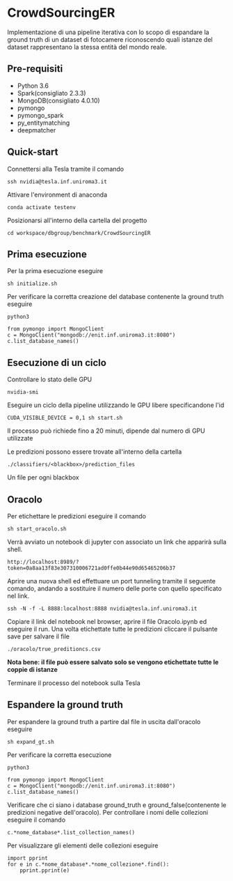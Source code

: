 # CrowdSourcingER

Implementazione di una pipeline iterativa con lo scopo di espandare la ground truth di un dataset di fotocamere
riconoscendo quali istanze del dataset rappresentano la stessa entità del mondo reale.

## Pre-requisiti

- Python 3.6
- Spark(consigliato 2.3.3)
- MongoDB(consigliato 4.0.10)
- pymongo
- pymongo_spark
- py_entitymatching
- deepmatcher

## Quick-start

Connettersi alla Tesla tramite il comando
```
ssh nvidia@tesla.inf.uniroma3.it
```
Attivare l'environment di anaconda
```
conda activate testenv
```
Posizionarsi all'interno della cartella del progetto
```
cd workspace/dbgroup/benchmark/CrowdSourcingER
```

## Prima esecuzione

Per la prima esecuzione eseguire
```
sh initialize.sh
```
 
Per verificare la corretta creazione del database contenente la ground truth eseguire
```
python3

from pymongo import MongoClient
c = MongoClient("mongodb://enit.inf.uniroma3.it:8080")
c.list_database_names()
```

## Esecuzione di un ciclo

Controllare lo stato delle GPU
```
nvidia-smi
```
Eseguire un ciclo della pipeline utilizzando le GPU libere specificandone l'id
```
CUDA_VISIBLE_DEVICE = 0,1 sh start.sh
```
Il processo può richiede fino a 20 minuti, dipende dal numero di GPU utilizzate


Le predizioni possono essere trovate all'interno della cartella
```
./classifiers/<blackbox>/prediction_files
```
Un file per ogni blackbox

## Oracolo
Per etichettare le predizioni eseguire il comando
```
sh start_oracolo.sh
```
Verrà avviato un notebook di jupyter con associato un link che apparirà sulla shell.
```
http://localhost:8989/?token=0a8aa13f83e307310006721ad0ffe0b44e90d65465206b37
```
Aprire una nuova shell ed effettuare un port tunneling tramite il seguente comando,
andando a sostituire il numero delle porte con quello specificato nel link.
```
ssh -N -f -L 8888:localhost:8888 nvidia@tesla.inf.uniroma3.it
```
Copiare il link del notebook nel browser, aprire il file Oracolo.ipynb ed eseguire il run.
Una volta etichettate tutte le predizioni cliccare il pulsante save per salvare il file
```
./oracolo/true_preditioncs.csv
```
**Nota bene: il file può essere salvato solo se vengono etichettate tutte le coppie di istanze**

Terminare il processo del notebook sulla Tesla


## Espandere la ground truth
Per espandere la ground truth a partire dal file in uscita dall'oracolo eseguire
```
sh expand_gt.sh
```
Per verificare la corretta esecuzione
```
python3

from pymongo import MongoClient
c = MongoClient("mongodb://enit.inf.uniroma3.it:8080")
c.list_database_names()
```
Verificare che ci siano i database ground_truth e ground_false(contenente le predizioni negative dell'oracolo).
Per controllare i nomi delle collezioni eseguire il comando
```
c.*nome_database*.list_collection_names()
```
Per visualizzare gli elementi delle collezioni eseguire
```
import pprint
for e in c.*nome_database*.*nome_collezione*.find():
    pprint.pprint(e)
```



